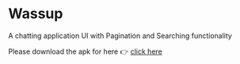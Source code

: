 # Wassup
A chatting application UI with Pagination and Searching functionality

Please download the apk for here 👉 [click here](https://drive.google.com/file/d/1inah5Yh7Fcbu2MrUZSGVky8Bmnm6uaoK/view?usp=sharing)
